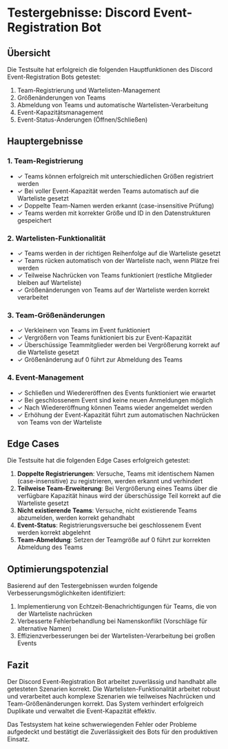 # Testergebnisse: Discord Event-Registration Bot

## Übersicht

Die Testsuite hat erfolgreich die folgenden Hauptfunktionen des Discord Event-Registration Bots getestet:

1. Team-Registrierung und Wartelisten-Management
2. Größenänderungen von Teams
3. Abmeldung von Teams und automatische Wartelisten-Verarbeitung
4. Event-Kapazitätsmanagement
5. Event-Status-Änderungen (Öffnen/Schließen)

## Hauptergebnisse

### 1. Team-Registrierung

- ✓ Teams können erfolgreich mit unterschiedlichen Größen registriert werden
- ✓ Bei voller Event-Kapazität werden Teams automatisch auf die Warteliste gesetzt
- ✓ Doppelte Team-Namen werden erkannt (case-insensitive Prüfung)
- ✓ Teams werden mit korrekter Größe und ID in den Datenstrukturen gespeichert

### 2. Wartelisten-Funktionalität

- ✓ Teams werden in der richtigen Reihenfolge auf die Warteliste gesetzt
- ✓ Teams rücken automatisch von der Warteliste nach, wenn Plätze frei werden
- ✓ Teilweise Nachrücken von Teams funktioniert (restliche Mitglieder bleiben auf Warteliste)
- ✓ Größenänderungen von Teams auf der Warteliste werden korrekt verarbeitet

### 3. Team-Größenänderungen

- ✓ Verkleinern von Teams im Event funktioniert
- ✓ Vergrößern von Teams funktioniert bis zur Event-Kapazität
- ✓ Überschüssige Teammitglieder werden bei Vergrößerung korrekt auf die Warteliste gesetzt
- ✓ Größenänderung auf 0 führt zur Abmeldung des Teams

### 4. Event-Management

- ✓ Schließen und Wiedereröffnen des Events funktioniert wie erwartet
- ✓ Bei geschlossenem Event sind keine neuen Anmeldungen möglich
- ✓ Nach Wiedereröffnung können Teams wieder angemeldet werden
- ✓ Erhöhung der Event-Kapazität führt zum automatischen Nachrücken von Teams von der Warteliste

## Edge Cases

Die Testsuite hat die folgenden Edge Cases erfolgreich getestet:

1. **Doppelte Registrierungen**: Versuche, Teams mit identischem Namen (case-insensitive) zu registrieren, werden erkannt und verhindert
2. **Teilweise Team-Erweiterung**: Bei Vergrößerung eines Teams über die verfügbare Kapazität hinaus wird der überschüssige Teil korrekt auf die Warteliste gesetzt
3. **Nicht existierende Teams**: Versuche, nicht existierende Teams abzumelden, werden korrekt gehandhabt
4. **Event-Status**: Registrierungsversuche bei geschlossenem Event werden korrekt abgelehnt
5. **Team-Abmeldung**: Setzen der Teamgröße auf 0 führt zur korrekten Abmeldung des Teams

## Optimierungspotenzial

Basierend auf den Testergebnissen wurden folgende Verbesserungsmöglichkeiten identifiziert:

1. Implementierung von Echtzeit-Benachrichtigungen für Teams, die von der Warteliste nachrücken
2. Verbesserte Fehlerbehandlung bei Namenskonflikt (Vorschläge für alternative Namen)
3. Effizienzverbesserungen bei der Wartelisten-Verarbeitung bei großen Events

## Fazit

Der Discord Event-Registration Bot arbeitet zuverlässig und handhabt alle getesteten Szenarien korrekt. Die Wartelisten-Funktionalität arbeitet robust und verarbeitet auch komplexe Szenarien wie teilweises Nachrücken und Team-Größenänderungen korrekt. Das System verhindert erfolgreich Duplikate und verwaltet die Event-Kapazität effektiv.

Das Testsystem hat keine schwerwiegenden Fehler oder Probleme aufgedeckt und bestätigt die Zuverlässigkeit des Bots für den produktiven Einsatz.